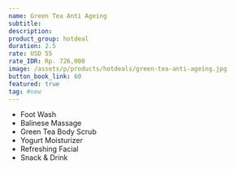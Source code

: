 ```yaml
---
name: Green Tea Anti Ageing
subtitle:
description:
product_group: hotdeal
duration: 2.5
rate: USD 55
rate_IDR: Rp. 726,000
image: /assets/p/products/hotdeals/green-tea-anti-ageing.jpg
button_book_link: 60
featured: true
tag: #new
---
```


- Foot Wash
- Balinese Massage
- Green Tea Body Scrub
- Yogurt Moisturizer
- Refreshing Facial
- Snack & Drink
